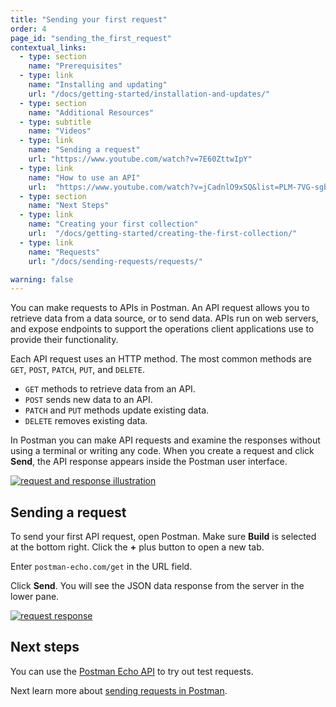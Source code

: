 ```yaml
---
title: "Sending your first request"
order: 4
page_id: "sending_the_first_request"
contextual_links:
  - type: section
    name: "Prerequisites"
  - type: link
    name: "Installing and updating"
    url: "/docs/getting-started/installation-and-updates/"
  - type: section
    name: "Additional Resources"
  - type: subtitle
    name: "Videos"
  - type: link
    name: "Sending a request"
    url: "https://www.youtube.com/watch?v=7E60ZttwIpY"
  - type: link
    name: "How to use an API"
    url:  "https://www.youtube.com/watch?v=jCadnlO9xSQ&list=PLM-7VG-sgbtBBnWb2Jc5kufgtWYEmiMAw"
  - type: section
    name: "Next Steps"
  - type: link
    name: "Creating your first collection"
    url:  "/docs/getting-started/creating-the-first-collection/"
  - type: link
    name: "Requests"
    url: "/docs/sending-requests/requests/"

warning: false
---
```


You can make requests to APIs in Postman. An API request allows you to retrieve data from a data source, or to send data. APIs run on web servers, and expose endpoints to support the operations client applications use to provide their functionality.

Each API request uses an HTTP method. The most common methods are `GET`, `POST`, `PATCH`, `PUT`, and `DELETE`.

* `GET` methods to retrieve data from an API.
* `POST` sends new data to an API.
* `PATCH` and `PUT` methods update existing data.
* `DELETE` removes existing data.

In Postman you can make API requests and examine the responses without using a terminal or writing any code. When you create a request and click **Send**, the API response appears inside the Postman user interface.

[![request and response illustration](https://assets.postman.com/postman-docs/anatomy-of-a-request.png)](https://assets.postman.com/postman-docs/anatomy-of-a-request.png)

## Sending a request

To send your first API request, open Postman. Make sure **Build** is selected at the bottom right. Click the **+** plus button to open a new tab.

Enter `postman-echo.com/get` in the URL field.

Click **Send**. You will see the JSON data response from the server in the lower pane.

[![request response](https://assets.postman.com/postman-docs/Request-repsonse.png)](https://assets.postman.com/postman-docs/Request-repsonse.png)

## Next steps

You can use the [Postman Echo API](https://docs.postman-echo.com/) to try out test requests.

Next learn more about [sending requests in Postman](/docs/sending-requests/requests/).
